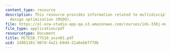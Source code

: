 ```yaml
---
content_type: resource
description: This resource provides information related to multidisciplinary system
  design optimization (MSDO).
file: https://ol-ocw-studio-app-qa.s3.amazonaws.com/courses/ids-338j-multidisciplinary-system-design-optimization-spring-2010/24861381967d4a21b9d421a6eb6ff79b_MITESD_77S10_assn01.pdf
file_type: application/pdf
resourcetype: Document
title: MITESD_77S10_assn01.pdf
uid: 24861381-967d-4a21-b9d4-21a6eb6ff79b
---
```

